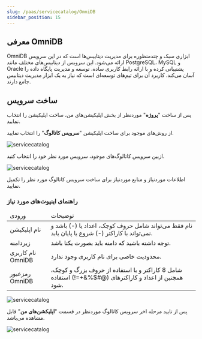 ```yaml
---
slug: /paas/servicecatalog/OmniDB
sidebar_position: 15
---
```

## معرفی OmniDB

OmniDB ابزاری سبک و چندمنظوره برای مدیریت دیتابیس‌ها است که در این سرویس ارائه می‌شود. این سرویس از دیتابیس‌های مختلف مانند PostgreSQL، MySQL و Oracle پشتیبانی کرده و با ارائه رابط کاربری ساده، توسعه و مدیریت پایگاه داده را آسان می‌کند. کاربرد آن برای تیم‌های توسعه‌ای است که نیاز به یک ابزار مدیریت دیتابیس جامع دارند.

## ساخت سرویس
پس از ساخت "**پروژه**" موردنظر از بخش اپلیکیشن‌های من، ساخت اپلیکیشن را انتخاب نمایید.

از روش‌های موجود برای ساخت اپلیکیشن "**سرویس کاتالوگ**" را انتخاب نمایید.

![servicecatalog](/img/servicecatalog/servicecatalog00.png)

ازبین سرویس کاتالوگ‌های موجود، سرویس مورد نظر خود را انتخاب کنید.

![servicecatalog](/img/servicecatalog/servicecatalog000.png)

اطلاعات موردنیاز و منابع موردنیاز برای ساخت سرویس کاتالوگ مورد نظر را تکمیل نمایید.

### راهنمای اینپوت‌های مورد نیاز

<table>
    <thead>
        <tr>
            <td>ورودی</td>
            <td>توضیحات</td>
        </tr>
    </thead>
    <tbody>
        <tr>
            <td>نام اپلیکیشن</td>
            <td>نام فقط می‌تواند شامل حروف کوچک، اعداد یا (-) باشد و نمی‌تواند با کاراکتر (-) شروع یا پایان یابد.</td>
        </tr>
         <tr>
            <td>زیردامنه</td>
            <td>توجه داشته باشید که دامنه باید بصورت یکتا باشد.</td>
        </tr>
        <tr>
            <td>نام کاربری OmniDB</td>
            <td>محدودیت خاصی برای نام کاربری وجود ندارد.</td>
        </tr>
        <tr>
            <td>رمزعبور OmniDB</td>
            <td>شامل 8 کاراکتر و با استفاده از حروف بزرگ و کوچک، همچنین از اعداد و کاراکتر‌های (@#$%&+=!) استفاده شود.</td>
        </tr>
    </tbody>
</table> 

![servicecatalog](/img/servicecatalog/servicecatalog29.png)

 پس از تایید مرحله اخر سرویس کاتالوگ موردنظر در قسمت "**اپلیکشن‌های من**" قابل مشاهده می‌باشد.
 
 ![servicecatalog](/img/servicecatalog/servicecatalog30.png)

